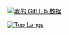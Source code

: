 [![我的 GitHub 数据](https://github-readme-stats.vercel.app/api?username=kwshh)]()

[![Top Langs](https://github-readme-stats.vercel.app/api/top-langs/?username=kwshh&layout=compact)]()

<!--
上面标签卡参考：https://github.com/anuraghazra/github-readme-stats
### Hi there 👋
**kwshh/kwshh** is a ✨ _special_ ✨ repository because its `README.md` (this file) appears on your GitHub profile.

Here are some ideas to get you started:

- 🔭 I’m currently working on ...
- 🌱 I’m currently learning ...
- 👯 I’m looking to collaborate on ...
- 🤔 I’m looking for help with ...
- 💬 Ask me about ...
- 📫 How to reach me: ...
- 😄 Pronouns: ...
- ⚡ Fun fact: ...
-->
